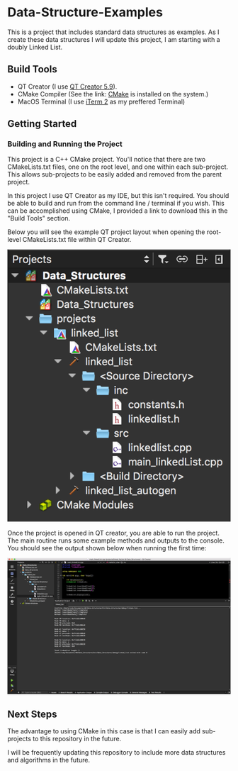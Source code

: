 # Data-Structure-Examples
This is a project that includes standard data structures as examples.
As I create these data structures I will update this project, I am starting with a doubly Linked List.

## Build Tools
* QT Creator (I use [QT Creator 5.9](https://download.qt.io/archive/qt/)).
* CMake Compiler (See the link: [CMake](https://cmake.org) is installed on the system.)
* MacOS Terminal (I use [iTerm 2](https://www.iterm2.com) as my preffered Terminal)

## Getting Started

### Building and Running the Project
This project is a C++ CMake project.
You'll notice that there are two CMakeLists.txt files, one on the root level, and one within each sub-project. This allows sub-projects to be easily added and removed from the parent project.

In this project I use QT Creator as my IDE, but this isn't required. You should be able to build and run from the command line / terminal if you wish. This can be accomplished using CMake, I provided a link to download this in the "Build Tools" section.

Below you will see the example QT project layout when opening the root-level CMakeLists.txt file within QT Creator.

![Example QT Project](https://github.com/CodyJLeeApps/Data-Structure-Examples/blob/master/readme_resources/qt_project_layout.png)

Once the project is opened in QT creator, you are able to run the project.
The main routine runs some example methods and outputs to the console.
You should see the output shown below when running the first time:

![Example Output](https://github.com/CodyJLeeApps/Data-Structure-Examples/blob/master/readme_resources/example_output.png)

## Next Steps

The advantage to using CMake in this case is that I can easily add sub-projects to this repository in the future.

I will be frequently updating this repository to include more data structures and algorithms in the future.